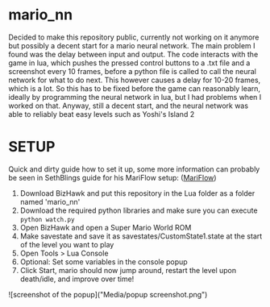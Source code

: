 # mario_nn

Decided to make this repository public, currently not working on it anymore but possibly a decent start for a mario neural network.
The main problem I found was the delay between input and output. 
The code interacts with the game in lua, which pushes the pressed control buttons to a .txt file and a screenshot every 10 frames, before a python file is called to call the neural network for what to do next.
This however causes a delay for 10-20 frames, which is a lot.
So this has to be fixed before the game can reasonably learn, ideally by programming the neural network in lua, but I had problems when I worked on that.
Anyway, still a decent start, and the neural network was able to reliably beat easy levels such as Yoshi's Island 2

# SETUP

Quick and dirty guide how to set it up, some more information can probably be seen in SethBlings guide for his MariFlow setup: ([MariFlow](https://docs.google.com/document/d/1p4ZOtziLmhf0jPbZTTaFxSKdYqE91dYcTNqTVdd6es4/edit#heading=h.syblbftlk25z))

1. Download BizHawk and put this repository in the Lua folder as a folder named 'mario_nn' 
2. Download the required python libraries and make sure you can execute `python watch.py`
3. Open BizHawk and open a Super Mario World ROM
4. Make savestate and save it as savestates/CustomState1.state at the start of the level you want to play
5. Open Tools > Lua Console
6. Optional: Set some variables in the console popup
7. Click Start, mario should now jump around, restart the level upon death/idle, and improve over time!

![screenshot of the popup]("Media/popup screenshot.png")